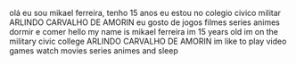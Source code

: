 olá eu sou mikael ferreira, tenho 15 anos
eu estou no colegio civico militar ARLINDO CARVALHO DE AMORIN
eu gosto de jogos filmes series animes dormir e comer
hello my name is mikael ferreira im 15 years old
im on the military civic college ARLINDO CARVALHO DE AMORIN
im like to play video games watch movies series animes and sleep
